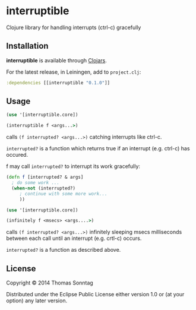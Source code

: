 interruptible
=============

Clojure library for handling interrupts (ctrl-c) gracefully

## Installation

**interruptible** is available through [Clojars](http://clojars.org/interruptible).

For the latest release, in Leiningen, add to `project.clj`:

```clojure
:dependencies [[interruptible "0.1.0"]]
```

## Usage

```clojure
(use '[interruptible.core])

(interruptible f <args...>) 
```

calls `(f interrupted? <args...>)` catching interrupts like ctrl-c.

`interrupted?`  is a function which returns true if an interrupt (e.g. ctrl-c) has occured.

f may call `interrupted?` to interrupt its work gracefully:

```clojure
(defn f [interrupted? & args]
  ; do some work ...
  (when-not (interrupted?)
     ; continue with some more work... 
     ))
```



```clojure
(use '[interruptible.core])

(infinitely f <msecs> <args....>) 
```

calls `(f interrupted? <args...>)` infinitely sleeping msecs milliseconds between each call
until an interrupt (e.g. crtl-c) occurs.

`interrupted?` is a function as described above.

## License

Copyright © 2014 Thomas Sonntag

Distributed under the Eclipse Public License either version 1.0 or (at
your option) any later version.
